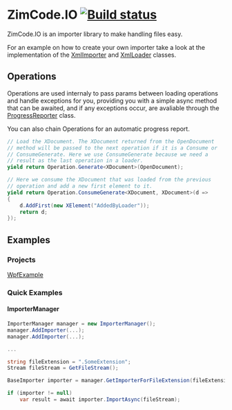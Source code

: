 # ZimCode.IO [![Build status](https://ci.appveyor.com/api/projects/status/31si5642tx62h9om/branch/master?svg=true)](https://ci.appveyor.com/project/Zim-Code/io/branch/master)

ZimCode.IO is an importer library to make handling files easy.

For an example on how to create your own importer take a look at the
implementation of the [XmlImporter](https://github.com/Zim-Code/IO/blob/master/IO/XmlImporter.cs) and [XmlLoader](https://github.com/Zim-Code/IO/blob/master/IO/XmlLoader.cs) classes.


## Operations

Operations are used internaly to pass params between loading operations and handle exceptions for you, providing you with a simple async method that can be awaited, and
if any exceptions occur, are avaliable through the [ProgressReporter](https://github.com/Zim-Code/IO/blob/master/IO/ProgressReporter.cs) class.

You can also chain Operations for an automatic progress report.

```C#
// Load the XDocument. The XDocument returned from the OpenDocument
// method will be passed to the next operation if it is a Consume or
// ConsumeGenerate. Here we use ConsumeGenerate because we need a
// result as the last operation in a loader.
yield return Operation.Generate<XDocument>(OpenDocument);

// Here we consume the XDocument that was loaded from the previous
// operation and add a new first element to it.
yield return Operation.ConsumeGenerate<XDocument, XDocument>(d =>
{
    d.AddFirst(new XElement("AddedByLoader"));
    return d;
});
```


## Examples

### Projects

[WpfExample](https://github.com/Zim-Code/IO/tree/master/Examples/WpfExample)


### Quick Examples

#### ImporterManager

```C#
ImporterManager manager = new ImporterManager();
manager.AddImporter(...);
manager.AddImporter(...);

...

string fileExtension = ".SomeExtension";
Stream fileStream = GetFileStream();

BaseImporter importer = manager.GetImporterForFileExtension(fileExtension);

if (importer != null)
	var result = await importer.ImportAsync(fileStream);
```